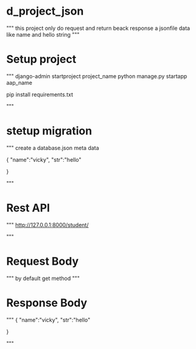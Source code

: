 # d_project_json

"""
this project only do request and return beack response 
a jsonfile data  like name and hello string
"""

# Setup project
"""
django-admin startproject project_name
python manage.py startapp aap_name

pip install requirements.txt

"""

# stetup migration
"""
create a database.json 
meta data

{
  "name":"vicky",
  "str":"hello"
  
}

"""
# Rest API 

"""
http://127.0.0.1:8000/student/

"""

# Request Body

"""
by default get method 
"""

# Response Body

"""
{
  "name":"vicky",
  "str":"hello"
  
}

"""

